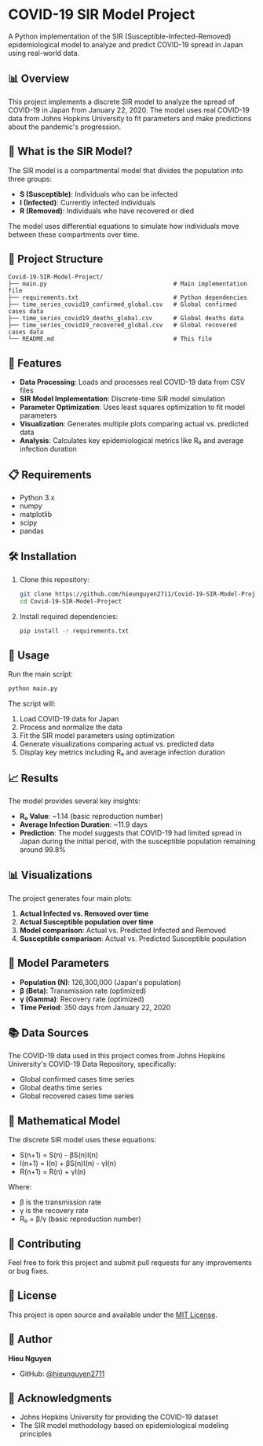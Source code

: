 # COVID-19 SIR Model Project

A Python implementation of the SIR (Susceptible-Infected-Removed) epidemiological model to analyze and predict COVID-19 spread in Japan using real-world data.

## 📊 Overview

This project implements a discrete SIR model to analyze the spread of COVID-19 in Japan from January 22, 2020. The model uses real COVID-19 data from Johns Hopkins University to fit parameters and make predictions about the pandemic's progression.

## 🔬 What is the SIR Model?

The SIR model is a compartmental model that divides the population into three groups:
- **S (Susceptible)**: Individuals who can be infected
- **I (Infected)**: Currently infected individuals
- **R (Removed)**: Individuals who have recovered or died

The model uses differential equations to simulate how individuals move between these compartments over time.

## 📁 Project Structure

```
Covid-19-SIR-Model-Project/
├── main.py                                    # Main implementation file
├── requirements.txt                           # Python dependencies
├── time_series_covid19_confirmed_global.csv   # Global confirmed cases data
├── time_series_covid19_deaths_global.csv      # Global deaths data
├── time_series_covid19_recovered_global.csv   # Global recovered cases data
└── README.md                                  # This file
```

## 🚀 Features

- **Data Processing**: Loads and processes real COVID-19 data from CSV files
- **SIR Model Implementation**: Discrete-time SIR model simulation
- **Parameter Optimization**: Uses least squares optimization to fit model parameters
- **Visualization**: Generates multiple plots comparing actual vs. predicted data
- **Analysis**: Calculates key epidemiological metrics like R₀ and average infection duration

## 📋 Requirements

- Python 3.x
- numpy
- matplotlib
- scipy
- pandas

## 🛠️ Installation

1. Clone this repository:
   ```bash
   git clone https://github.com/hieunguyen2711/Covid-19-SIR-Model-Project.git
   cd Covid-19-SIR-Model-Project
   ```

2. Install required dependencies:
   ```bash
   pip install -r requirements.txt
   ```

## 🎯 Usage

Run the main script:
```bash
python main.py
```

The script will:
1. Load COVID-19 data for Japan
2. Process and normalize the data
3. Fit the SIR model parameters using optimization
4. Generate visualizations comparing actual vs. predicted data
5. Display key metrics including R₀ and average infection duration

## 📈 Results

The model provides several key insights:

- **R₀ Value**: ~1.14 (basic reproduction number)
- **Average Infection Duration**: ~11.9 days
- **Prediction**: The model suggests that COVID-19 had limited spread in Japan during the initial period, with the susceptible population remaining around 99.8%

## 📊 Visualizations

The project generates four main plots:
1. **Actual Infected vs. Removed over time**
2. **Actual Susceptible population over time**
3. **Model comparison**: Actual vs. Predicted Infected and Removed
4. **Susceptible comparison**: Actual vs. Predicted Susceptible population

## 🧮 Model Parameters

- **Population (N)**: 126,300,000 (Japan's population)
- **β (Beta)**: Transmission rate (optimized)
- **γ (Gamma)**: Recovery rate (optimized)
- **Time Period**: 350 days from January 22, 2020

## 📚 Data Sources

The COVID-19 data used in this project comes from Johns Hopkins University's COVID-19 Data Repository, specifically:
- Global confirmed cases time series
- Global deaths time series  
- Global recovered cases time series

## 🔬 Mathematical Model

The discrete SIR model uses these equations:
- S(n+1) = S(n) - βS(n)I(n)
- I(n+1) = I(n) + βS(n)I(n) - γI(n)
- R(n+1) = R(n) + γI(n)

Where:
- β is the transmission rate
- γ is the recovery rate
- R₀ = β/γ (basic reproduction number)

## 🤝 Contributing

Feel free to fork this project and submit pull requests for any improvements or bug fixes.

## 📄 License

This project is open source and available under the [MIT License](LICENSE).

## 👤 Author

**Hieu Nguyen**
- GitHub: [@hieunguyen2711](https://github.com/hieunguyen2711)

## 🙏 Acknowledgments

- Johns Hopkins University for providing the COVID-19 dataset
- The SIR model methodology based on epidemiological modeling principles